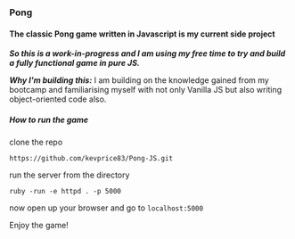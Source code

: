 ### Pong ###

#### The classic Pong game written in Javascript is my current side project ####

***So this is a work-in-progress and I am using my free time to try and build a fully functional game in pure JS.***

***Why I'm building this:*** I am building on the knowledge gained from my bootcamp and familiarising myself with not only Vanilla JS but also writing object-oriented code also.

##### How to run the game #####

clone the repo 
```
https://github.com/kevprice83/Pong-JS.git
```
run the server from the directory
```
ruby -run -e httpd . -p 5000
```
now open up your browser and go to ```localhost:5000```

Enjoy the game!